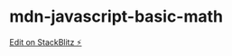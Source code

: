 # mdn-javascript-basic-math

[Edit on StackBlitz ⚡️](https://stackblitz.com/edit/mdn-javascript-basic-math)